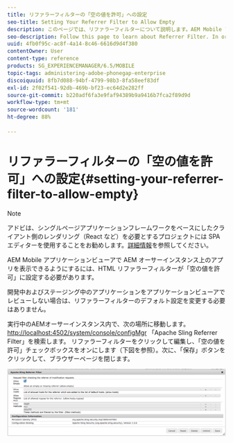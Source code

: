 ```yaml
---
title: リファラーフィルターの「空の値を許可」への設定
seo-title: Setting Your Referrer Filter to Allow Empty
description: このページでは、リファラーフィルターについて説明します。AEM Mobile アプリケーションビューアで AEM オーサーインスタンス上のアプリを表示できるようにするには、HTML リファラーフィルターが「空の値を許可」に設定する必要があります。
seo-description: Follow this page to learn about Referrer Filter. In order to allow the AEM Mobile Application Viewer to view apps on your Author instance, you'll need to set your HTML referrer filter to 'allow empty'.
uuid: 4fb0f95c-ac8f-4a14-8c46-6616d9d4f380
contentOwner: User
content-type: reference
products: SG_EXPERIENCEMANAGER/6.5/MOBILE
topic-tags: administering-adobe-phonegap-enterprise
discoiquuid: 8fb7d088-94bf-4799-98b3-8fa58eef83df
exl-id: 2f02f541-92db-469b-bf23-ec64d2e282ff
source-git-commit: b220adf6fa3e9faf94389b9a9416b7fca2f89d9d
workflow-type: tm+mt
source-wordcount: '181'
ht-degree: 88%

---
```


# リファラーフィルターの「空の値を許可」への設定{#setting-your-referrer-filter-to-allow-empty}

>[!NOTE]
>
>アドビは、シングルページアプリケーションフレームワークをベースにしたクライアント側のレンダリング（React など）を必要とするプロジェクトには SPA エディターを使用することをお勧めします。[詳細情報](/help/sites-developing/spa-overview.md)を参照してください。

AEM Mobile アプリケーションビューアで AEM オーサーインスタンス上のアプリを表示できるようにするには、HTML リファラーフィルターが「空の値を許可」に設定する必要があります。

開発中およびステージング中のアプリケーションをアプリケーションビューアでレビューしない場合は、リファラーフィルターのデフォルト設定を変更する必要はありません。

実行中のAEMオーサーインスタンス内で、次の場所に移動します。 [http://localhost:4502/system/console/configMgr](http://localhost:4502/system/console/configMgr) 「Apache Sling Referrer Filter」を検索します。 リファラーフィルターをクリックして編集し、「空の値を許可」チェックボックスをオンにします（下図を参照）。次に、「保存」ボタンをクリックして、ブラウザーページを閉じます。

![リファラーフィルターの設定](assets/chlimage_1-106.png)
